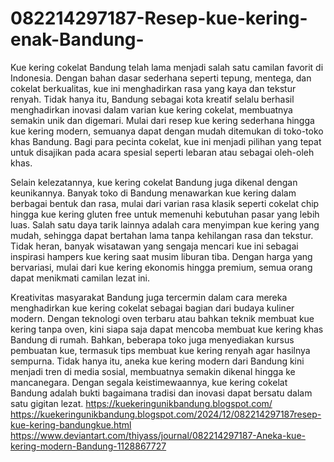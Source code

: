 # 082214297187-Resep-kue-kering-enak-Bandung-
Kue kering cokelat Bandung telah lama menjadi salah satu camilan favorit di Indonesia. Dengan bahan dasar sederhana seperti tepung, mentega, dan cokelat berkualitas, kue ini menghadirkan rasa yang kaya dan tekstur renyah. Tidak hanya itu, Bandung sebagai kota kreatif selalu berhasil menghadirkan inovasi dalam varian kue kering cokelat, membuatnya semakin unik dan digemari. Mulai dari resep kue kering sederhana hingga kue kering modern, semuanya dapat dengan mudah ditemukan di toko-toko khas Bandung. Bagi para pecinta cokelat, kue ini menjadi pilihan yang tepat untuk disajikan pada acara spesial seperti lebaran atau sebagai oleh-oleh khas.  

Selain kelezatannya, kue kering cokelat Bandung juga dikenal dengan keunikannya. Banyak toko di Bandung menawarkan kue kering dalam berbagai bentuk dan rasa, mulai dari varian rasa klasik seperti cokelat chip hingga kue kering gluten free untuk memenuhi kebutuhan pasar yang lebih luas. Salah satu daya tarik lainnya adalah cara menyimpan kue kering yang mudah, sehingga dapat bertahan lama tanpa kehilangan rasa dan tekstur. Tidak heran, banyak wisatawan yang sengaja mencari kue ini sebagai inspirasi hampers kue kering saat musim liburan tiba. Dengan harga yang bervariasi, mulai dari kue kering ekonomis hingga premium, semua orang dapat menikmati camilan lezat ini.  

Kreativitas masyarakat Bandung juga tercermin dalam cara mereka menghadirkan kue kering cokelat sebagai bagian dari budaya kuliner modern. Dengan teknologi oven terbaru atau bahkan teknik membuat kue kering tanpa oven, kini siapa saja dapat mencoba membuat kue kering khas Bandung di rumah. Bahkan, beberapa toko juga menyediakan kursus pembuatan kue, termasuk tips membuat kue kering renyah agar hasilnya sempurna. Tidak hanya itu, aneka kue kering modern dari Bandung kini menjadi tren di media sosial, membuatnya semakin dikenal hingga ke mancanegara. Dengan segala keistimewaannya, kue kering cokelat Bandung adalah bukti bagaimana tradisi dan inovasi dapat bersatu dalam satu gigitan lezat.
https://kuekeringunikbandung.blogspot.com/
https://kuekeringunikbandung.blogspot.com/2024/12/082214297187resep-kue-kering-bandungkue.html
https://www.deviantart.com/thiyass/journal/082214297187-Aneka-kue-kering-modern-Bandung-1128867727
